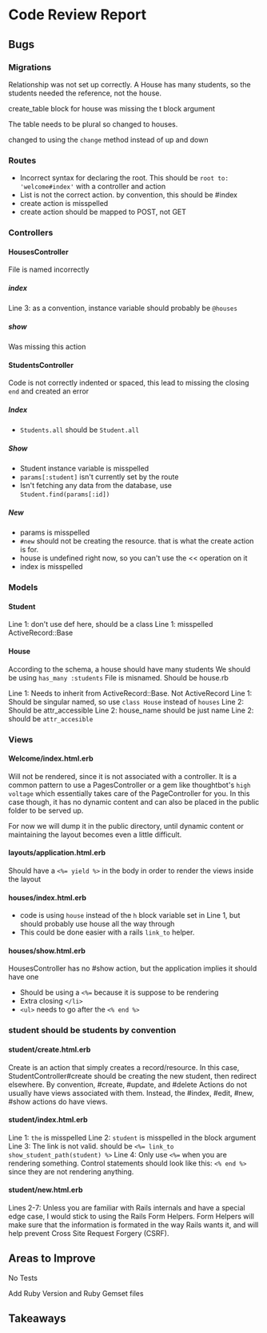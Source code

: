 Code Review Report
===============================================================================



Bugs
-------------------------------------------------------------------------------

### Migrations

Relationship was not set up correctly. A House has many students, so the students needed the reference, not the house.

create_table block for house was missing the t block argument

The table needs to be plural so changed to houses.

changed to using the `change` method instead of up and down


### Routes

- Incorrect syntax for declaring the root. This should be `root to: 'welcome#index'` with a controller and action
- List is not the correct action. by convention, this should be #index
- create action is misspelled
- create action should be mapped to POST, not GET

### Controllers

#### HousesController

File is named incorrectly

##### index

Line 3: as a convention, instance variable should probably be `@houses`

##### show

Was missing this action

#### StudentsController

Code is not correctly indented or spaced, this lead to missing the closing `end`
and created an error

##### Index

- `Students.all` should be `Student.all`

##### Show
- Student instance variable is misspelled
- `params[:student]` isn't currently set by the route
- Isn't fetching any data from the database, use `Student.find(params[:id])`

##### New
- params is misspelled
- `#new` should not be creating the resource. that is what the create action is for.
- house is undefined right now, so you can't use the << operation on it
- index is misspelled

### Models

#### Student

Line 1: don't use def here, should be a class
Line 1: misspelled ActiveRecord::Base

#### House

According to the schema, a house should have many students
We should be using `has_many :students` 
File is misnamed. Should be house.rb

Line 1: Needs to inherit from ActiveRecord::Base. Not ActiveRecord
Line 1: Should be singular named, so use `class House` instead of `houses`
Line 2: Should be attr_accessible
Line 2: house_name should be just name
Line 2: should be `attr_accesible`

### Views

#### Welcome/index.html.erb

Will not be rendered, since it is not associated with a controller. It is a 
common pattern to use a PagesController or a gem like thoughtbot's `high voltage`
which essentially takes care of the PageController for you. In this case though,
it has no dynamic content and can also be placed in the public folder to be 
served up.

For now we will dump it in the public directory, until dynamic content or 
maintaining the layout becomes even a little difficult.

#### layouts/application.html.erb

Should have a `<%= yield %>` in the body in order to render the views inside the layout


#### houses/index.html.erb

- code is using `house` instead of the `h` block variable set in Line 1, but 
should probably use house all the way through
- This could be done easier with a rails `link_to` helper.

#### houses/show.html.erb

HousesController has no #show action, but the application implies it should 
have one

- Should be using a `<%=` because it is suppose to be rendering
- Extra closing `</li>` 
- `<ul>` needs to go after the `<% end %>`

### student should be students by convention

#### student/create.html.erb

Create is an action that simply creates a record/resource. In this case,
StudentController#create should be creating the new student, then redirect 
elsewhere. By convention, #create, #update, and #delete Actions do not usually 
have views associated with them. Instead, the #index, #edit, #new, #show actions 
do have views.

#### student/index.html.erb

Line 1: `the` is misspelled
Line 2: `student` is misspelled in the block argument
Line 3: The link is not valid. should be `<%= link_to show_student_path(student) %>`
Line 4: Only use `<%=` when you are rendering something. Control statements 
should look like this: `<% end %>` since they are not rendering anything.

#### student/new.html.erb

Lines 2-7: Unless you are familiar with Rails internals and have a special edge 
case, I would stick to using the Rails Form Helpers. Form Helpers will make 
sure that the information is formated in the way Rails wants it, and will 
help prevent Cross Site Request Forgery (CSRF).

Areas to Improve
-------------------------------------------------------------------------------

No Tests

Add Ruby Version and Ruby Gemset files


Takeaways
-------------------------------------------------------------------------------


